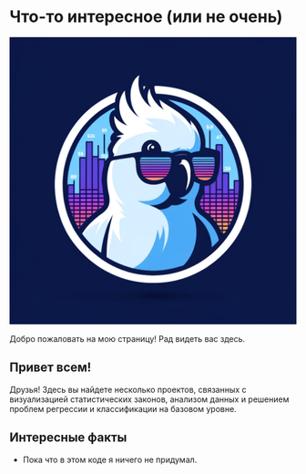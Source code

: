 # Что-то интересное (или не очень)

![Логотип проекта](gitlogo.webp)

Добро пожаловать на мою страницу! Рад видеть вас здесь.

## Привет всем!

Друзья! Здесь вы найдете несколько проектов, связанных с визуализацией статистических законов, анализом данных и решением проблем регрессии и классификации на базовом уровне.

## Интересные факты

- Пока что в этом коде я ничего не придумал.
